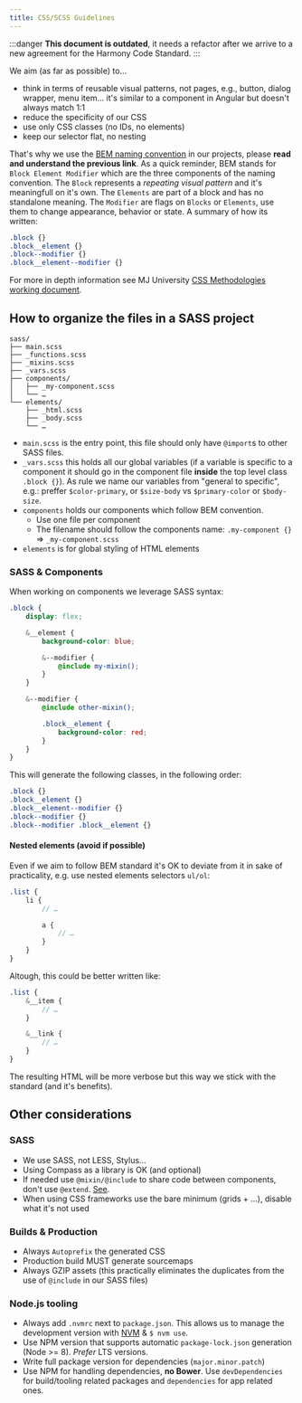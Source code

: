 ```yaml
---
title: CSS/SCSS Guidelines
---
```


:::danger
**This document is outdated**, it needs a refactor after we arrive to a new agreement for the Harmony Code Standard.
:::

We aim (as far as possible) to…

* think in terms of reusable visual patterns, not pages, e.g., button, dialog wrapper, menu item… it's similar to a component in Angular but doesn't always match 1:1
* reduce the specificity of our CSS
* use only CSS classes (no IDs, no elements)
* keep our selector flat, no nesting

That's why we use the [BEM naming convention](http://getbem.com/naming/) in our projects, please **read and understand the previous link**. As a quick reminder, BEM stands for `Block Element Modifier` which are the three components of the naming convention. The `Block` represents a _repeating visual pattern_ and it's meaningfull on it's own. The `Elements` are part of a block and has no standalone meaning. The `Modifier` are flags on `Blocks` or `Elements`, use them to change appearance, behavior or state. A summary of how its written:

```css
.block {}
.block__element {}
.block--modifier {}
.block__element--modifier {}
```

For more in depth information see MJ University [CSS Methodologies working document](https://docs.google.com/document/d/14PQ_J4Ysh9VZALdE00B4hlcX_KO1HQVLrNkka7dMYbA/edit?usp=sharing).

## How to organize the files in a SASS project

```
sass/
├── main.scss
├── _functions.scss
├── _mixins.scss
├── _vars.scss
├── components/
│   ├── _my-component.scss
│   └── …
└── elements/
    ├── _html.scss
    ├── _body.scss
    └── …
```

* `main.scss` is the entry point, this file should only have `@import`s to other SASS files.
* `_vars.scss` this holds all our global variables (if a variable is specific to a component it should go in the component file **inside** the top level class `.block {}`). As rule we name our variables from "general to specific", e.g.: preffer `$color-primary`, or `$size-body` vs `$primary-color` or `$body-size`.
* `components` holds our components which follow BEM convention.
  * Use one file per component
  * The filename should follow the components name: `.my-component {}` => `_my-component.scss`
* `elements` is for global styling of HTML elements

### SASS & Components

When working on components we leverage SASS syntax:

```scss
.block {
    display: flex;

    &__element {
        background-color: blue;

        &--modifier {
            @include my-mixin();
        }
    }

    &--modifier {
        @include other-mixin();

        .block__element {
            background-color: red;
        }
    }
}
```

This will generate the following classes, in the following order:

```css
.block {}
.block__element {}
.block__element--modifier {}
.block--modifier {}
.block--modifier .block__element {}
```

#### Nested elements (avoid if possible)

Even if we aim to follow BEM standard it's OK to deviate from it in sake of practicality, e.g. use nested elements selectors `ul/ol`:

```scss
.list {
    li {
        // …

        a {
            // …
        }
    }
}
```

Altough, this could be better written like:

```scss
.list {
    &__item {
        // …
    }

    &__link {
        // …
    }
}
```

The resulting HTML will be more verbose but this way we stick with the standard (and it's benefits).

## Other considerations

### SASS

* We use SASS, not LESS, Stylus…
* Using Compass as a library is OK (and optional)
* If needed use `@mixin/@include` to share code between components, don't use `@extend`. [See](https://csswizardry.com/2016/02/mixins-better-for-performance/).
* When using CSS frameworks use the bare minimum (grids + …), disable what it's not used

### Builds & Production

* Always `Autoprefix` the generated CSS
* Production build MUST generate sourcemaps
* Always GZIP assets (this practically eliminates the duplicates from the use of `@include` in our SASS files)

### Node.js tooling

* Always add `.nvmrc` next to `package.json`. This allows us to manage the development version with [NVM](https://github.com/creationix/nvm) & `$ nvm use`.
* Use NPM version that supports automatic `package-lock.json` generation (Node >= 8). _Prefer_ LTS versions.
* Write full package version for dependencies (`major.minor.patch`)
* Use NPM for handling dependencies, **no Bower**. Use `devDependencies` for build/tooling related packages and `dependencies` for app related ones.
